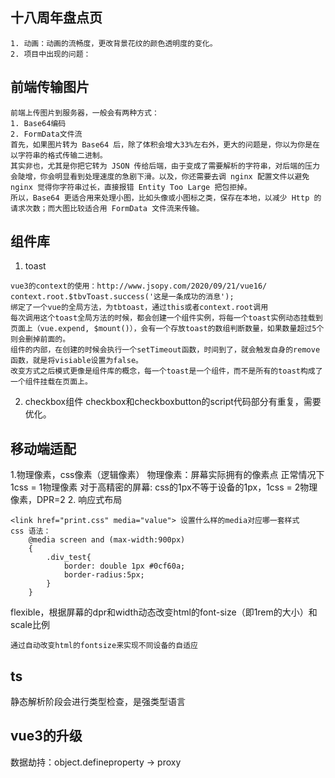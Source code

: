 ## 十八周年盘点页
```
1. 动画：动画的流畅度，更改背景花纹的颜色透明度的变化。
2. 项目中出现的问题：
```

## 前端传输图片
```
前端上传图片到服务器，一般会有两种方式：
1. Base64编码
2. FormData文件流
首先，如果图片转为 Base64 后，除了体积会增大33%左右外，更大的问题是，你以为你是在以字符串的格式传输二进制。
其实非也，尤其是你把它转为 JSON 传给后端，由于变成了需要解析的字符串，对后端的压力会陡增，你会明显看到处理速度的急剧下滑。以及，你还需要去调 nginx 配置文件以避免 nginx 觉得你字符串过长，直接报错 Entity Too Large 把包拒掉。
所以，Base64 更适合用来处理小图，比如头像或小图标之类，保存在本地，以减少 Http 的请求次数；而大图比较适合用 FormData 文件流来传输。
```
## 组件库
1. toast
```
vue3的context的使用：http://www.jsopy.com/2020/09/21/vue16/
context.root.$tbvToast.success('这是一条成功的消息');
绑定了一个vue的全局方法，为tbtoast，通过this或者context.root调用
每次调用这个toast全局方法的时候，都会创建一个组件实例，将每一个toast实例动态挂载到页面上（vue.expend, $mount()），会有一个存放toast的数组判断数量，如果数量超过5个则会删掉前面的。
组件的内部，在创建的时候会执行一个setTimeout函数，时间到了，就会触发自身的remove函数，就是将visiable设置为false。
改变方式之后模式更像是组件库的概念，每一个toast是一个组件，而不是所有的toast构成了一个组件挂载在页面上。
```
2. checkbox组件
checkbox和checkboxbutton的script代码部分有重复，需要优化。

## 移动端适配
1.物理像素，css像素（逻辑像素）
物理像素：屏幕实际拥有的像素点
正常情况下 1css = 1物理像素
对于高精密的屏幕: css的1px不等于设备的1px，1css = 2物理像素，DPR=2
2. 响应式布局
```
<link href="print.css" media="value"> 设置什么样的media对应哪一套样式
css 语法：
    @media screen and (max-width:900px)
    {
        .div_test{
            border: double 1px #0cf60a;
            border-radius:5px;
        }
    }
```
flexible，根据屏幕的dpr和width动态改变html的font-size（即1rem的大小）和scale比例
```
通过自动改变html的fontsize来实现不同设备的自适应
```
## ts
静态解析阶段会进行类型检查，是强类型语言

## vue3的升级
数据劫持：object.defineproperty -> proxy

